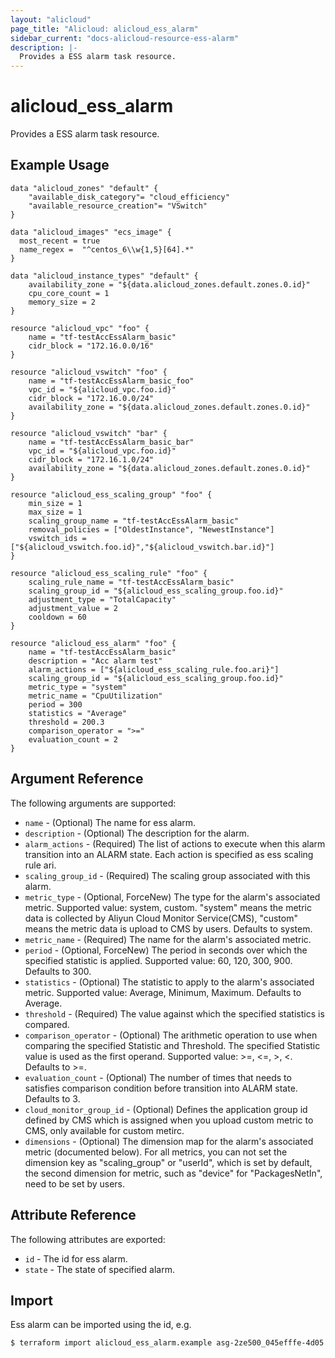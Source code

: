 ```yaml
---
layout: "alicloud"
page_title: "Alicloud: alicloud_ess_alarm"
sidebar_current: "docs-alicloud-resource-ess-alarm"
description: |-
  Provides a ESS alarm task resource.
---
```


# alicloud\_ess\_alarm

Provides a ESS alarm task resource.

## Example Usage
```
data "alicloud_zones" "default" {
	"available_disk_category"= "cloud_efficiency"
	"available_resource_creation"= "VSwitch"
}

data "alicloud_images" "ecs_image" {
  most_recent = true
  name_regex =  "^centos_6\\w{1,5}[64].*"
}

data "alicloud_instance_types" "default" {
 	availability_zone = "${data.alicloud_zones.default.zones.0.id}"
	cpu_core_count = 1
	memory_size = 2
}

resource "alicloud_vpc" "foo" {
  	name = "tf-testAccEssAlarm_basic"
  	cidr_block = "172.16.0.0/16"
}

resource "alicloud_vswitch" "foo" {
	name = "tf-testAccEssAlarm_basic_foo"
  	vpc_id = "${alicloud_vpc.foo.id}"
  	cidr_block = "172.16.0.0/24"
	availability_zone = "${data.alicloud_zones.default.zones.0.id}"
}

resource "alicloud_vswitch" "bar" {
	name = "tf-testAccEssAlarm_basic_bar"
  	vpc_id = "${alicloud_vpc.foo.id}"
  	cidr_block = "172.16.1.0/24"
  	availability_zone = "${data.alicloud_zones.default.zones.0.id}"
}

resource "alicloud_ess_scaling_group" "foo" {
	min_size = 1
	max_size = 1
	scaling_group_name = "tf-testAccEssAlarm_basic"
	removal_policies = ["OldestInstance", "NewestInstance"]
	vswitch_ids = ["${alicloud_vswitch.foo.id}","${alicloud_vswitch.bar.id}"]
}

resource "alicloud_ess_scaling_rule" "foo" {
	scaling_rule_name = "tf-testAccEssAlarm_basic"
	scaling_group_id = "${alicloud_ess_scaling_group.foo.id}"
	adjustment_type = "TotalCapacity"
	adjustment_value = 2
	cooldown = 60
}

resource "alicloud_ess_alarm" "foo" {
	name = "tf-testAccEssAlarm_basic"
    description = "Acc alarm test"
    alarm_actions = ["${alicloud_ess_scaling_rule.foo.ari}"]
    scaling_group_id = "${alicloud_ess_scaling_group.foo.id}"
    metric_type = "system"
    metric_name = "CpuUtilization"
    period = 300
    statistics = "Average"
    threshold = 200.3
    comparison_operator = ">="
	evaluation_count = 2 
}
```

## Argument Reference

The following arguments are supported:

* `name` - (Optional) The name for ess alarm.
* `description` - (Optional) The description for the alarm.
* `alarm_actions` - (Required) The list of actions to execute when this alarm transition into an ALARM state. Each action is specified as ess scaling rule ari.
* `scaling_group_id` - (Required) The scaling group associated with this alarm.
* `metric_type` - (Optional, ForceNew) The type for the alarm's associated metric. Supported value: system, custom. "system" means the metric data is collected by Aliyun Cloud Monitor Service(CMS), "custom" means the metric data is upload to CMS by users. Defaults to system. 
* `metric_name` - (Required) The name for the alarm's associated metric.
* `period` - (Optional, ForceNew) The period in seconds over which the specified statistic is applied. Supported value: 60, 120, 300, 900. Defaults to 300.
* `statistics` - (Optional) The statistic to apply to the alarm's associated metric. Supported value: Average, Minimum, Maximum. Defaults to Average.
* `threshold` - (Required) The value against which the specified statistics is compared.
* `comparison_operator` - (Optional) The arithmetic operation to use when comparing the specified Statistic and Threshold. The specified Statistic value is used as the first operand. Supported value: >=, <=, >, <. Defaults to >=.
* `evaluation_count` - (Optional) The number of times that needs to satisfies comparison condition before transition into ALARM state. Defaults to 3.
* `cloud_monitor_group_id` - (Optional) Defines the application group id defined by CMS which is assigned when you upload custom metric to CMS, only available for custom metirc.
* `dimensions` - (Optional) The dimension map for the alarm's associated metric (documented below). For all metrics, you can not set the dimension key as "scaling_group" or "userId", which is set by default, the second dimension for metric, such as "device" for "PackagesNetIn", need to be set by users.


## Attribute Reference

The following attributes are exported:

* `id` - The id for ess alarm.
* `state` - The state of specified alarm.  

## Import

Ess alarm can be imported using the id, e.g.

```
$ terraform import alicloud_ess_alarm.example asg-2ze500_045efffe-4d05
```